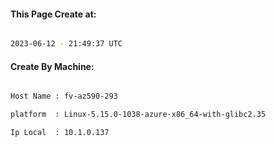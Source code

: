 
   
#### This Page Create at:

```bash

2023-06-12 - 21:49:37 UTC

```

#### Create By Machine:

```bash

Host Name : fv-az590-293

platform  : Linux-5.15.0-1038-azure-x86_64-with-glibc2.35

Ip Local  : 10.1.0.137

```


